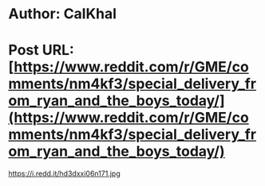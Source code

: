 # Author: CalKhal
# Post URL: [https://www.reddit.com/r/GME/comments/nm4kf3/special_delivery_from_ryan_and_the_boys_today/](https://www.reddit.com/r/GME/comments/nm4kf3/special_delivery_from_ryan_and_the_boys_today/)


https://i.redd.it/hd3dxxi06n171.jpg